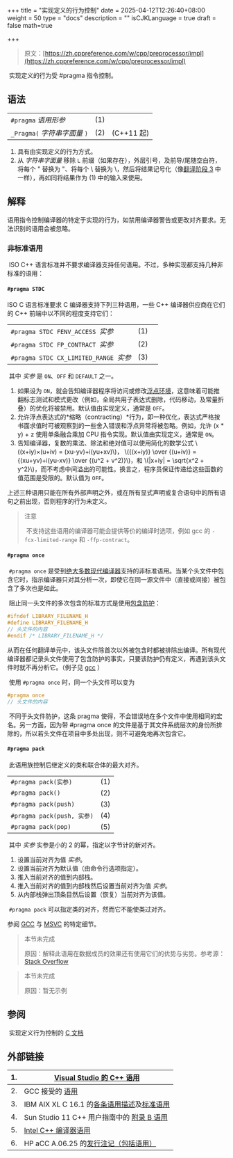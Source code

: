 +++
title = "实现定义的行为控制"
date = 2025-04-12T12:26:40+08:00
weight = 50
type = "docs"
description = ""
isCJKLanguage = true
draft = false
math=true

+++

> 原文：[https://zh.cppreference.com/w/cpp/preprocessor/impl](https://zh.cppreference.com/w/cpp/preprocessor/impl)

​	实现定义的行为受 #pragma 指令控制。

## 语法

|                               |      |            |
| ----------------------------- | ---- | ---------- |
| `#pragma` *语用形参*          | (1)  |            |
| `_Pragma(` *字符串字面量* `)` | (2)  | (C++11 起) |

1) 具有由实现定义的行为方式。
2) 从 *字符串字面量* 移除 `L` 前缀（如果存在），外层引号，及前导/尾随空白符，将每个 \" 替换为 "、将每个 \\ 替换为 \，然后将结果记号化（像[翻译阶段 3](https://zh.cppreference.com/w/cpp/language/translation_phases#.E9.98.B6.E6.AE.B5_3) 中一样），再如同将结果作为 (1) 中的输入来使用。

## 解释

​	语用指令控制编译器的特定于实现的行为，如禁用编译器警告或更改对齐要求。无法识别的语用会被忽略。

### 非标准语用

​	ISO C++ 语言标准并不要求编译器支持任何语用。不过，多种实现都支持几种非标准的语用：

#### `#pragma STDC`

ISO C 语言标准要求 C 编译器支持下列三种语用，一些 C++ 编译器供应商在它们的 C++ 前端中以不同的程度支持它们：

|                                        |      |      |
| -------------------------------------- | ---- | ---- |
| `#pragma STDC FENV_ACCESS `*实参*      | (1)  |      |
| `#pragma STDC FP_CONTRACT `*实参*      | (2)  |      |
| `#pragma STDC CX_LIMITED_RANGE `*实参* | (3)  |      |

​	其中 *实参* 是 `ON`、`OFF` 和 `DEFAULT` 之一。

1) 如果设为 `ON`，就会告知编译器程序将访问或修改[浮点环境](https://zh.cppreference.com/w/c/numeric/fenv)，这意味着可能推翻标志测试和模式更改（例如，全局共用子表达式删除，代码移动，及常量折叠）的优化将被禁用。默认值由实现定义，通常是 `OFF`。
2) 允许浮点表达式的*缩略（contracting）*行为，即一种优化，表达式严格按书面求值时可被观察到的一些舍入错误和浮点异常将被忽略。例如，允许 (x * y) + z 使用单条融合乘加 CPU 指令实现。默认值由实现定义，通常是 `ON`。
3) 告知编译器，复数的乘法、除法和绝对值可以使用简化的数学公式 \\((x+iy)×(u+iv) =  (xu-yv)+i(yu+xv)\\)，  \\({(x+iy)} \over {(u+iv)}  =  {(xu+yv)+i(yu-xv)} \over {(u^2 + v^2)}\\)，和 \\(|x+iy| = \sqrt{x^2 + y^2}\\)，而不考虑中间溢出的可能性。换言之，程序员保证传递给这些函数的值范围是受限的。默认值为 `OFF`。

​	上述三种语用只能在所有外部声明之外，或在所有显式声明或复合语句中的所有语句之前出现，否则程序的行为未定义。

> 注意
>
> ​	不支持这些语用的编译器可能会提供等价的编译时选项，例如 gcc 的 `-fcx-limited-range` 和 `-ffp-contract`。

#### `#pragma once`

​	`#pragma once` 是受到[绝大多数现代编译器](https://en.wikipedia.org/wiki/Pragma_once#Portability)支持的非标准语用。当某个头文件中包含它时，指示编译器只对其分析一次，即使它在同一源文件中（直接或间接）被包含了多次也是如此。

​	阻止同一头文件的多次包含的标准方式是使用[包含防护](https://en.wikipedia.org/wiki/Include_guard)：

```c
#ifndef LIBRARY_FILENAME_H
#define LIBRARY_FILENAME_H
// 头文件的内容
#endif /* LIBRARY_FILENAME_H */
```

​	从而在任何翻译单元中，该头文件除首次以外被包含时都被排除出编译。所有现代编译器都记录头文件使用了包含防护的事实，只要该防护仍有定义，再遇到该头文件时就不再分析它。（例子见 [gcc](https://gcc.gnu.org/onlinedocs/cpp/Once-Only-Headers.html) ）

​	使用 `#pragma once` 时，同一个头文件可以变为

```c
#pragma once
// 头文件的内容
```

​	不同于头文件防护，这条 pragma 使得，不会错误地在多个文件中使用相同的宏名。另一方面，因为带 #pragma once 的文件是基于其文件系统层次的身份所排除的，所以若头文件在项目中多处出现，则不可避免地再次包含它。

#### `#pragma pack`

​	此语用族控制后继定义的类和联合体的最大对齐。

|                            |      |
| -------------------------- | ---- |
| `#pragma pack(实参)`       | (1)  |
| `#pragma pack()`           | (2)  |
| `#pragma pack(push)`       | (3)  |
| `#pragma pack(push, 实参)` | (4)  |
| `#pragma pack(pop)`        | (5)  |

​	其中 *实参* 实参是小的 2 的幂，指定以字节计的新对齐。

1) 设置当前对齐为值 *实参*。
2) 设置当前对齐为默认值（由命令行选项指定）。
3) 推入当前对齐的值到内部栈。
4) 推入当前对齐的值到内部栈然后设置当前对齐为值 *实参*。
5) 从内部栈弹出顶条目然后设置（恢复）当前对齐为该值。

​	`#pragma pack` 可以指定类的对齐，然而它不能使类过对齐。

参阅 [GCC](https://gcc.gnu.org/onlinedocs/gcc/Structure-Layout-Pragmas.html) 与 [MSVC](https://docs.microsoft.com/en-us/cpp/preprocessor/pack) 的特定细节。

> 本节未完成 
>
> 原因：解释此语用在数据成员的效果还有使用它们的优势与劣势。参考源：[Stack Overflow](https://stackoverflow.com/questions/3318410/pragma-pack-effect)

> 本节未完成 
>
> 原因：暂无示例

## 参阅

​	实现定义行为控制的 [C 文档](https://zh.cppreference.com/w/c/preprocessor/impl)

## 外部链接

| 1.   | [Visual Studio 的 C++ 语用](https://docs.microsoft.com/en-us/cpp/preprocessor/pragma-directives-and-the-pragma-keyword) |
| ---- | ------------------------------------------------------------ |
| 2.   | GCC 接受的 [语用](https://gcc.gnu.org/onlinedocs/gcc/Pragmas.html) |
| 3.   | IBM AIX XL C 16.1 的[各条语用描述](https://www.ibm.com/support/knowledgecenter/en/SSGH3R_16.1.0/com.ibm.xlcpp161.aix.doc/compiler_ref/pragma_descriptions.html)及[标准语用](https://www.ibm.com/support/knowledgecenter/en/SSGH3R_16.1.0/com.ibm.xlcpp161.aix.doc/language_ref/std_pragmas.html) |
| 4.   | Sun Studio 11 C++ 用户指南中的 [附录 B 语用](http://download.oracle.com/docs/cd/E19422-01/819-3690/Pragmas_App.html#73499) |
| 5.   | [Intel C++ 编译器语用](https://software.intel.com/content/www/us/en/develop/documentation/cpp-compiler-developer-guide-and-reference/top/compiler-reference/pragmas.html) |
| 6.   | HP aCC A.06.25 的[发行注记（包括语用）](https://h20565.www2.hpe.com/hpsc/doc/public/display?sp4ts.oid=4268164&docLocale=en_US&docId=emr_na-c02653979) |